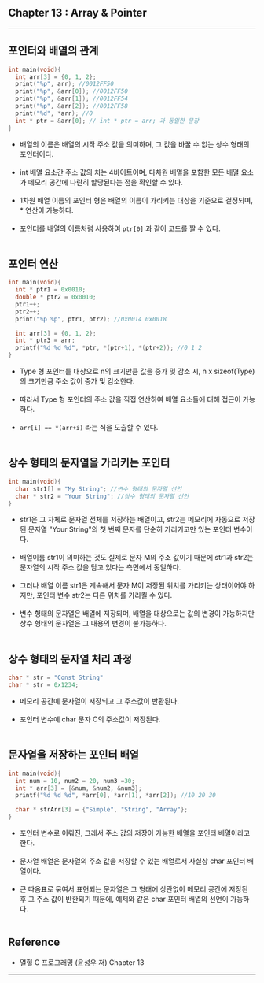 Chapter 13 : Array & Pointer
----------------------------

---

포인터와 배열의 관계
--------------------

```C
int main(void){
  int arr[3] = {0, 1, 2};
  print("%p", arr); //0012FF50
  print("%p", &arr[0]); //0012FF50
  print("%p", &arr[1]); //0012FF54
  print("%p", &arr[2]); //0012FF58
  print("%d", *arr); //0
  int * ptr = &arr[0]; // int * ptr = arr; 과 동일한 문장
}
```

-	배열의 이름은 배열의 시작 주소 값을 의미하며, 그 값을 바꿀 수 없는 상수 형태의 포인터이다.<br><br>
-	int 배열 요소간 주소 값의 차는 4바이트이며, 다차원 배열을 포함한 모든 배열 요소가 메모리 공간에 나란히 할당된다는 점을 확인할 수 있다.<br><br>
-	1차원 배열 이름의 포인터 형은 배열의 이름이 가리키는 대상을 기준으로 결정되며, \* 연산이 가능하다.<br><br>
-	포인터를 배열의 이름처럼 사용하여 `ptr[0]` 과 같이 코드를 짤 수 있다.<br><br>

포인터 연산
-----------

```C
int main(void){
  int * ptr1 = 0x0010;
  double * ptr2 = 0x0010;
  ptr1++;
  ptr2++;
  print("%p %p", ptr1, ptr2); //0x0014 0x0018

  int arr[3] = {0, 1, 2};
  int * ptr3 = arr;
  printf("%d %d %d", *ptr, *(ptr+1), *(ptr+2)); //0 1 2  
}
```

-	Type 형 포인터를 대상으로 n의 크기만큼 값을 증가 및 감소 시, n x sizeof(Type) 의 크기만큼 주소 값이 증가 및 감소한다.<br><br>
-	따라서 Type 형 포인터의 주소 값을 직접 연산하여 배열 요소들에 대해 접근이 가능하다.<br><br>
-	`arr[i] == *(arr+i)` 라는 식을 도출할 수 있다.<br><br>

상수 형태의 문자열을 가리키는 포인터
------------------------------------

```C
int main(void){
  char str1[] = "My String"; //변수 형태의 문자열 선언
  char * str2 = "Your String"; //상수 형태의 문자열 선언
}
```

-	str1은 그 자체로 문자열 전체를 저장하는 배열이고, str2는 메모리에 자동으로 저장된 문자열 "Your String"의 첫 번째 문자를 단순히 가리키고만 있는 포인터 변수이다.<br><br>
-	배열이름 str1이 의미하는 것도 실제로 문자 M의 주소 값이기 때문에 str1과 str2는 문자열의 시작 주소 값을 담고 있다는 측면에서 동일하다.<br><br>
-	그러나 배열 이름 str1은 계속해서 문자 M이 저장된 위치를 가리키는 상태이어야 하지만, 포인터 변수 str2는 다른 위치를 가리킬 수 있다.<br><br>
-	변수 형태의 문자열은 배열에 저장되며, 배열을 대상으로는 값의 변경이 가능하지만 상수 형태의 문자열은 그 내용의 변경이 불가능하다.<br><br>

상수 형태의 문자열 처리 과정
----------------------------

```C
char * str = "Const String"
char * str = 0x1234;
```

-	메모리 공간에 문자열이 저장되고 그 주소값이 반환된다.<br><br>
-	포인터 변수에 char 문자 C의 주소값이 저장된다.<br><br>

문자열을 저장하는 포인터 배열
-----------------------------

```C
int main(void){
  int num = 10, num2 = 20, num3 =30;
  int * arr[3] = {&num, &num2, &num3};
  printf("%d %d %d", *arr[0], *arr[1], *arr[2]); //10 20 30

  char * strArr[3] = {"Simple", "String", "Array"};
}
```

-	포인터 변수로 이뤄진, 그래서 주소 값의 저장이 가능한 배열을 포인터 배열이라고 한다.<br><br>
-	문자열 배열은 문자열의 주소 값을 저장할 수 있는 배열로서 사실상 char 포인터 배열이다.<br><br>
-	큰 따옴표로 묶여서 표현되는 문자열은 그 형태에 상관없이 메모리 공간에 저장된 후 그 주소 값이 반환되기 때문에, 예제와 같은 char 포인터 배열의 선언이 가능하다.<br><br>

Reference
---------

-	열혈 C 프로그래밍 (윤성우 저) Chapter 13

---
